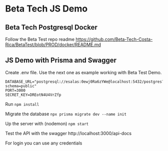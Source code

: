 # Beta Tech JS Demo
## Beta Tech Postgresql Docker
Follow the Beta Test repo readme https://github.com/Beta-Tech-Costa-Rica/BetaTest/blob/PROD/docker/README.md
## JS Demo with Prisma and Swagger
Create .env file. Use the next one as example working with Beta Test Demo.
```
DATABASE_URL="postgresql://esalas:0ewj0Ra6zYWe@localhost:5432/postgres?schema=public"
PORT=3000
SECRET_KEY=DREotN4U4VrZfp
```
Run ```npm install```

Migrate the database ```npx prisma migrate dev --name init```

Up the server with (nodemon) ```npm start```

Test the API with the swagger http://localhost:3000/api-docs

For login you can use any credentials
